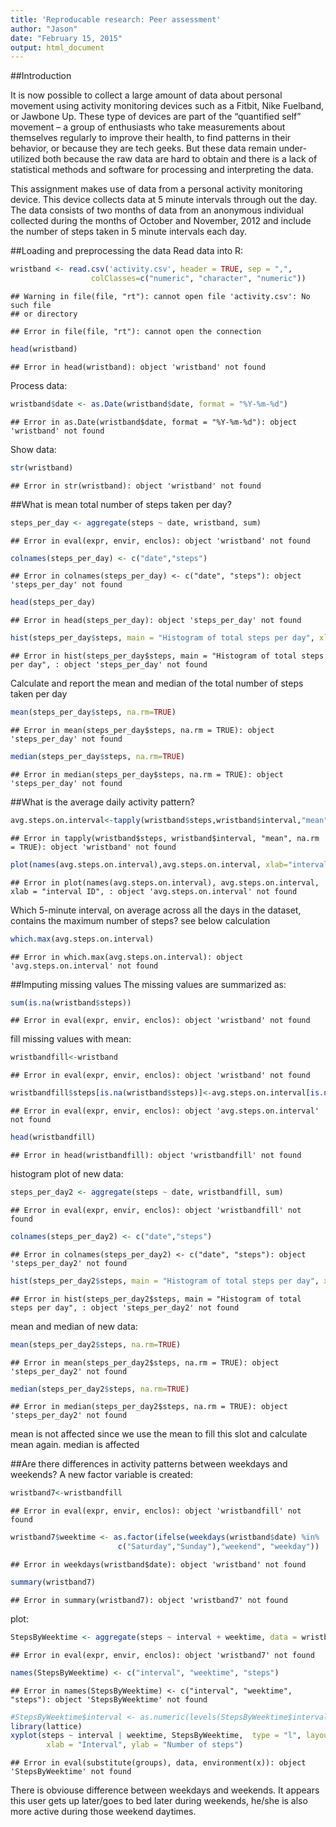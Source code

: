 ```yaml
---
title: 'Reproducable research: Peer assessment'
author: "Jason"
date: "February 15, 2015"
output: html_document
---
```

##Introduction

It is now possible to collect a large amount of data about personal movement using activity monitoring devices such as a Fitbit, Nike Fuelband, or Jawbone Up. These type of devices are part of the “quantified self” movement – a group of enthusiasts who take measurements about themselves regularly to improve their health, to find patterns in their behavior, or because they are tech geeks. But these data remain under-utilized both because the raw data are hard to obtain and there is a lack of statistical methods and software for processing and interpreting the data.


This assignment makes use of data from a personal activity monitoring device. This device collects data at 5 minute intervals through out the day. The data consists of two months of data from an anonymous individual collected during the months of October and November, 2012 and include the number of steps taken in 5 minute intervals each day.

##Loading and preprocessing the data
Read data into R: 

```r
wristband <- read.csv('activity.csv', header = TRUE, sep = ",",
                  colClasses=c("numeric", "character", "numeric"))
```

```
## Warning in file(file, "rt"): cannot open file 'activity.csv': No such file
## or directory
```

```
## Error in file(file, "rt"): cannot open the connection
```

```r
head(wristband)
```

```
## Error in head(wristband): object 'wristband' not found
```
Process data:

```r
wristband$date <- as.Date(wristband$date, format = "%Y-%m-%d")
```

```
## Error in as.Date(wristband$date, format = "%Y-%m-%d"): object 'wristband' not found
```
Show data:

```r
str(wristband)
```

```
## Error in str(wristband): object 'wristband' not found
```
##What is mean total number of steps taken per day?

```r
steps_per_day <- aggregate(steps ~ date, wristband, sum)
```

```
## Error in eval(expr, envir, enclos): object 'wristband' not found
```

```r
colnames(steps_per_day) <- c("date","steps")
```

```
## Error in colnames(steps_per_day) <- c("date", "steps"): object 'steps_per_day' not found
```

```r
head(steps_per_day)
```

```
## Error in head(steps_per_day): object 'steps_per_day' not found
```

```r
hist(steps_per_day$steps, main = "Histogram of total steps per day", xlab = "steps",ylab="days", freq=TRUE, col = "red")
```

```
## Error in hist(steps_per_day$steps, main = "Histogram of total steps per day", : object 'steps_per_day' not found
```

Calculate and report the mean and median of the total number of steps taken per day

```r
mean(steps_per_day$steps, na.rm=TRUE)
```

```
## Error in mean(steps_per_day$steps, na.rm = TRUE): object 'steps_per_day' not found
```

```r
median(steps_per_day$steps, na.rm=TRUE)
```

```
## Error in median(steps_per_day$steps, na.rm = TRUE): object 'steps_per_day' not found
```

##What is the average daily activity pattern?

```r
avg.steps.on.interval<-tapply(wristband$steps,wristband$interval,"mean",na.rm=TRUE) 
```

```
## Error in tapply(wristband$steps, wristband$interval, "mean", na.rm = TRUE): object 'wristband' not found
```

```r
plot(names(avg.steps.on.interval),avg.steps.on.interval, xlab="interval ID",ylab="steps", type="l")
```

```
## Error in plot(names(avg.steps.on.interval), avg.steps.on.interval, xlab = "interval ID", : object 'avg.steps.on.interval' not found
```

Which 5-minute interval, on average across all the days in the dataset, contains the maximum number of steps? see below calculation

```r
which.max(avg.steps.on.interval)
```

```
## Error in which.max(avg.steps.on.interval): object 'avg.steps.on.interval' not found
```
##Imputing missing values
The missing values are summarized as:

```r
sum(is.na(wristband$steps))
```

```
## Error in eval(expr, envir, enclos): object 'wristband' not found
```

fill missing values with mean:

```r
wristbandfill<-wristband
```

```
## Error in eval(expr, envir, enclos): object 'wristband' not found
```

```r
wristbandfill$steps[is.na(wristband$steps)]<-avg.steps.on.interval[is.na(wristband$steps)]
```

```
## Error in eval(expr, envir, enclos): object 'avg.steps.on.interval' not found
```

```r
head(wristbandfill)
```

```
## Error in head(wristbandfill): object 'wristbandfill' not found
```
histogram plot of new data:

```r
steps_per_day2 <- aggregate(steps ~ date, wristbandfill, sum)
```

```
## Error in eval(expr, envir, enclos): object 'wristbandfill' not found
```

```r
colnames(steps_per_day2) <- c("date","steps")
```

```
## Error in colnames(steps_per_day2) <- c("date", "steps"): object 'steps_per_day2' not found
```

```r
hist(steps_per_day2$steps, main = "Histogram of total steps per day", xlab = "steps",ylab="days", freq=TRUE, col = "red")
```

```
## Error in hist(steps_per_day2$steps, main = "Histogram of total steps per day", : object 'steps_per_day2' not found
```

mean and median of new data:

```r
mean(steps_per_day2$steps, na.rm=TRUE)
```

```
## Error in mean(steps_per_day2$steps, na.rm = TRUE): object 'steps_per_day2' not found
```

```r
median(steps_per_day2$steps, na.rm=TRUE)
```

```
## Error in median(steps_per_day2$steps, na.rm = TRUE): object 'steps_per_day2' not found
```
mean is not affected since we use the mean to fill this slot and calculate mean again. median is affected

##Are there differences in activity patterns between weekdays and weekends?
A new factor variable is created: 

```r
wristband7<-wristbandfill
```

```
## Error in eval(expr, envir, enclos): object 'wristbandfill' not found
```

```r
wristband7$weektime <- as.factor(ifelse(weekdays(wristband$date) %in% 
                        c("Saturday","Sunday"),"weekend", "weekday"))
```

```
## Error in weekdays(wristband$date): object 'wristband' not found
```

```r
summary(wristband7)
```

```
## Error in summary(wristband7): object 'wristband7' not found
```
plot:

```r
StepsByWeektime <- aggregate(steps ~ interval + weektime, data = wristband7, mean)
```

```
## Error in eval(expr, envir, enclos): object 'wristband7' not found
```

```r
names(StepsByWeektime) <- c("interval", "weektime", "steps")
```

```
## Error in names(StepsByWeektime) <- c("interval", "weektime", "steps"): object 'StepsByWeektime' not found
```

```r
#StepsByWeektime$interval <- as.numeric(levels(StepsByWeektime$interval))[StepsByWeektime$interval]
library(lattice)
xyplot(steps ~ interval | weektime, StepsByWeektime,  type = "l", layout = c(1, 2), 
        xlab = "Interval", ylab = "Number of steps")
```

```
## Error in eval(substitute(groups), data, environment(x)): object 'StepsByWeektime' not found
```

There is obviouse difference between weekdays and weekends. It appears this user gets up later/goes to bed later during weekends, he/she is also more active during those weekend daytimes.
